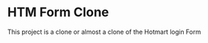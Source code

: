 <h1>HTM Form Clone </h1>

<p>This project is a clone or almost a clone of the 
Hotmart login Form</p>

